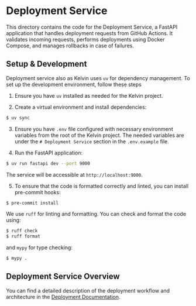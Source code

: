 # Deployment Service

This directory contains the code for the Deployment Service, a FastAPI application that handles deployment requests from GitHub Actions. It validates incoming requests, performs deployments using Docker Compose, and manages rollbacks in case of failures.

## Setup & Development

Deployment service also as Kelvin uses `uv` for dependency management. To set up the development environment, follow these steps

1. Ensure you have `uv` installed as needed for the Kelvin project.

2. Create a virtual environment and install dependencies:
```bash
$ uv sync
```

3. Ensure you have `.env` file configured with necessary environment variables from the root of the Kelvin project. The needed variables are under the `# Deployment Service` section in the `.env.example` file.

4. Run the FastAPI application:
```bash
$ uv run fastapi dev --port 9000
```
The service will be accessible at `http://localhost:9000`.

5. To ensure that the code is formatted correctly and linted, you can install pre-commit hooks:
```bash
$ pre-commit install
```

We use `ruff` for linting and formatting. You can check and format the code using:
```bash
$ ruff check
$ ruff format
```

and `mypy` for type checking:
```bash
$ mypy .
```

## Deployment Service Overview

You can find a detailed description of the deployment workflow and architecture in the [Deployment Documentation](../docs/deployment.md).
